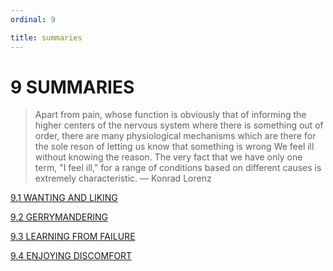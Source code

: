 ```yaml
---
ordinal: 9

title: summaries
---
```


# 9 SUMMARIES

> Apart from pain, whose function is obviously that of informing the higher centers of the nervous system where there is something out of order, there are many physiological mechanisms which are there for the sole reson of letting us know that something is wrong We feel ill without knowing the reason. The very fact that we have only one term, "I feel ill," for a range of conditions based on different causes is extremely characteristic. &mdash; Konrad Lorenz

[9.1 WANTING AND LIKING](/text/9_1_wanting_and_liking)

[9.2 GERRYMANDERING](/text/9_2_gerrymandering)

[9.3 LEARNING FROM FAILURE](/text/9_3_learning_from_failure)

[9.4 ENJOYING DISCOMFORT](/text/9_4_enjoying_discomfort)
